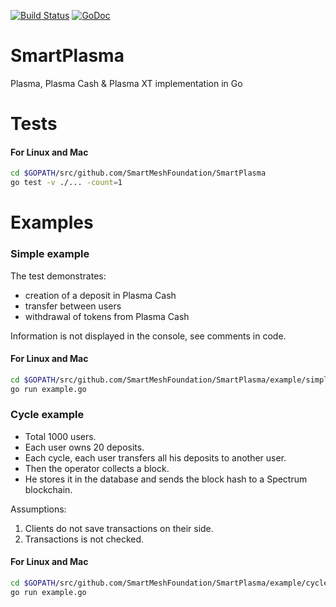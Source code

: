 [![Build Status](https://travis-ci.org/SmartMeshFoundation/SmartPlasma.svg?branch=master)](https://travis-ci.org/SmartMeshFoundation/SmartPlasma)
[![GoDoc](https://godoc.org/github.com/SmartMeshFoundation/SmartPlasma?status.svg)](https://godoc.org/github.com/SmartMeshFoundation/SmartPlasma)
# SmartPlasma
Plasma, Plasma Cash &amp; Plasma XT implementation in Go

# Tests

#### For Linux and Mac
```bash
cd $GOPATH/src/github.com/SmartMeshFoundation/SmartPlasma
go test -v ./... -count=1
```

# Examples

### Simple example

The test demonstrates:
- creation of a deposit in Plasma Cash
- transfer between users
- withdrawal of tokens from Plasma Cash

Information is not displayed in the console, see comments in code.

#### For Linux and Mac
```bash
cd $GOPATH/src/github.com/SmartMeshFoundation/SmartPlasma/example/simple
go run example.go
```

### Cycle example

- Total 1000 users.
- Each user owns 20 deposits.
- Each cycle, each user transfers all his deposits to another user.
- Then the operator collects a block.
- He stores it in the database and sends the block hash to a Spectrum blockchain.

Assumptions:
1) Clients do not save transactions on their side.
2) Transactions is not checked.

#### For Linux and Mac
```bash
cd $GOPATH/src/github.com/SmartMeshFoundation/SmartPlasma/example/cycle
go run example.go
```